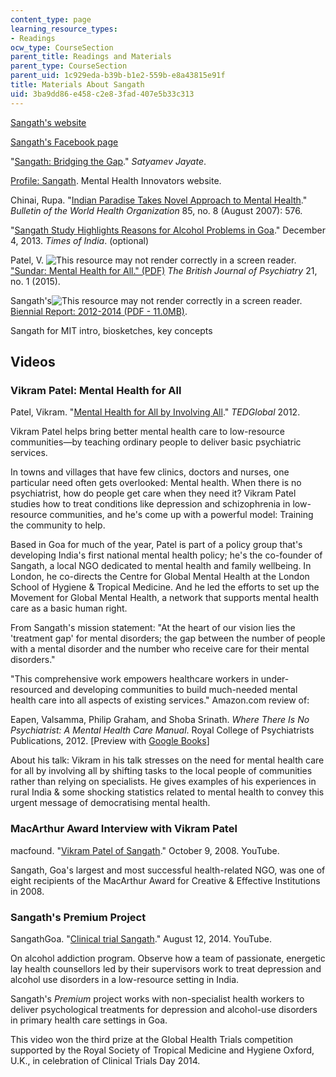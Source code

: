 ```yaml
---
content_type: page
learning_resource_types:
- Readings
ocw_type: CourseSection
parent_title: Readings and Materials
parent_type: CourseSection
parent_uid: 1c929eda-b39b-b1e2-559b-e8a43815e91f
title: Materials About Sangath
uid: 3ba9dd86-e458-c2e8-3fad-407e5b33c313
---
```


[Sangath's website](http://sangath.com/index.php)

[Sangath's Facebook page](https://www.facebook.com/sangath)

"[Sangath: Bridging the Gap](http://www.satyamevjayate.in/nurturing-mental-health/episode-5article.aspx?uid=s3e5-ar-a8)." _Satyamev Jayate_.

[Profile: Sangath](http://mhinnovation.net/organisations/sangath). Mental Health Innovators website.

Chinai, Rupa. "[Indian Paradise Takes Novel Approach to Mental Health](http://www.who.int/bulletin/volumes/85/8/07-020807/en/)." _Bulletin of the World Health Organization_ 85, no. 8 (August 2007): 576.

"[Sangath Study Highlights Reasons for Alcohol Problems in Goa](http://timesofindia.indiatimes.com/city/goa/Sangath-study-highlights-reasons-for-alcohol-problems-in-Goa/articleshow/26818762.cms)." December 4, 2013. _Times of India_. (optional)

Patel, V. ![This resource may not render correctly in a screen reader.](/images/inacessible.gif)["Sundar: Mental Health for All." (PDF)](http://sangath.com/images/file/SUNDAR-Vikram.pdf) _The British Journal of Psychiatry_ 21, no. 1 (2015).

Sangath's![This resource may not render correctly in a screen reader.](/images/inacessible.gif) [Biennial Report: 2012-2014 (PDF - 11.0MB)](http://www.sangath.com/images/file/Sangath%20Biennial%20Report%202012-14.pdf).

Sangath for MIT intro, biosketches, key concepts

Videos
------

### Vikram Patel: Mental Health for All

Patel, Vikram. "[Mental Health for All by Involving All](http://www.ted.com/talks/vikram_patel_mental_health_for_all_by_involving_all?language=en)." _TEDGlobal_ 2012.

Vikram Patel helps bring better mental health care to low-resource communities—by teaching ordinary people to deliver basic psychiatric services.

In towns and villages that have few clinics, doctors and nurses, one particular need often gets overlooked: Mental health. When there is no psychiatrist, how do people get care when they need it? Vikram Patel studies how to treat conditions like depression and schizophrenia in low-resource communities, and he's come up with a powerful model: Training the community to help.

Based in Goa for much of the year, Patel is part of a policy group that's developing India's first national mental health policy; he's the co-founder of Sangath, a local NGO dedicated to mental health and family wellbeing. In London, he co-directs the Centre for Global Mental Health at the London School of Hygiene & Tropical Medicine. And he led the efforts to set up the Movement for Global Mental Health, a network that supports mental health care as a basic human right.

From Sangath's mission statement: "At the heart of our vision lies the 'treatment gap' for mental disorders; the gap between the number of people with a mental disorder and the number who receive care for their mental disorders."

"This comprehensive work empowers healthcare workers in under-resourced and developing communities to build much-needed mental health care into all aspects of existing services." Amazon.com review of:

  Eapen, Valsamma, Philip Graham, and Shoba Srinath. _Where There Is No Psychiatrist: A Mental Health Care Manual_. Royal College of Psychiatrists Publications, 2012. \[Preview with [Google Books](http://books.google.com/books?id=ewEmAgAAQBAJ&printsec=frontcover)\]

About his talk: Vikram in his talk stresses on the need for mental health care for all by involving all by shifting tasks to the local people of communities rather than relying on specialists. He gives examples of his experiences in rural India & some shocking statistics related to mental health to convey this urgent message of democratising mental health.

### MacArthur Award Interview with Vikram Patel

macfound. "[Vikram Patel of Sangath](https://www.youtube.com/watch?v=ugmUYVVlPqQ)." October 9, 2008. YouTube.

Sangath, Goa's largest and most successful health-related NGO, was one of eight recipients of the MacArthur Award for Creative & Effective Institutions in 2008.

### Sangath's Premium Project

SangathGoa. "[Clinical trial Sangath](https://www.youtube.com/watch?v=gJvxJzdVgpA)." August 12, 2014. YouTube.

On alcohol addiction program. Observe how a team of passionate, energetic lay health counsellors led by their supervisors work to treat depression and alcohol use disorders in a low-resource setting in India.

Sangath's _Premium_ project works with non-specialist health workers to deliver psychological treatments for depression and alcohol-use disorders in primary health care settings in Goa.

This video won the third prize at the Global Health Trials competition supported by the Royal Society of Tropical Medicine and Hygiene Oxford, U.K., in celebration of Clinical Trials Day 2014.